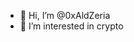 - 👋 Hi, I’m @0xAldZeria
- 👀 I’m interested in crypto

<!---
0xAldZeria/0xAldZeria is a ✨ special ✨ repository because its `README.md` (this file) appears on your GitHub profile.
You can click the Preview link to take a look at your changes.
--->
